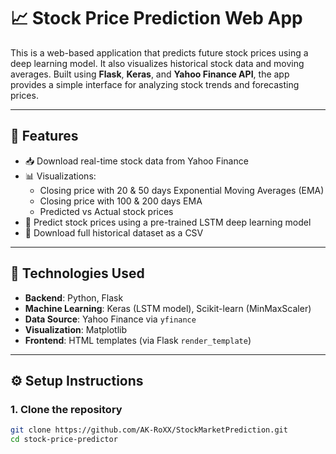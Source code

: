 # 📈 Stock Price Prediction Web App

This is a web-based application that predicts future stock prices using a deep learning model. It also visualizes historical stock data and moving averages. Built using **Flask**, **Keras**, and **Yahoo Finance API**, the app provides a simple interface for analyzing stock trends and forecasting prices.

---

## 🚀 Features

- 📥 Download real-time stock data from Yahoo Finance
- 📊 Visualizations:
  - Closing price with 20 & 50 days Exponential Moving Averages (EMA)
  - Closing price with 100 & 200 days EMA
  - Predicted vs Actual stock prices
- 🤖 Predict stock prices using a pre-trained LSTM deep learning model
- 💾 Download full historical dataset as a CSV

---

## 🧠 Technologies Used

- **Backend**: Python, Flask
- **Machine Learning**: Keras (LSTM model), Scikit-learn (MinMaxScaler)
- **Data Source**: Yahoo Finance via `yfinance`
- **Visualization**: Matplotlib
- **Frontend**: HTML templates (via Flask `render_template`)

---

## ⚙️ Setup Instructions

### 1. Clone the repository

```bash
git clone https://github.com/AK-RoXX/StockMarketPrediction.git
cd stock-price-predictor
